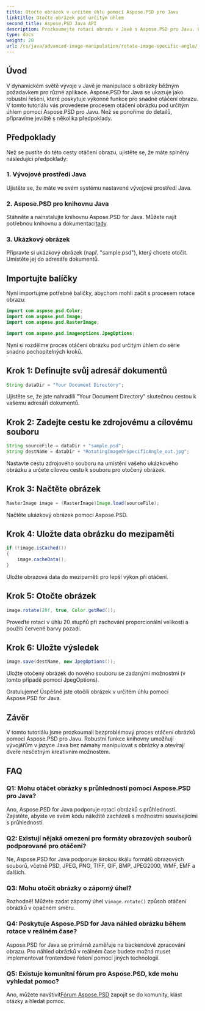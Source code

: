 ```yaml
---
title: Otočte obrázek v určitém úhlu pomocí Aspose.PSD pro Javu
linktitle: Otočte obrázek pod určitým úhlem
second_title: Aspose.PSD Java API
description: Prozkoumejte rotaci obrazu v Javě s Aspose.PSD pro Javu. Otočte snímky bez námahy ve specifických úhlech.
type: docs
weight: 20
url: /cs/java/advanced-image-manipulation/rotate-image-specific-angle/
---
```

## Úvod

V dynamickém světě vývoje v Javě je manipulace s obrázky běžným požadavkem pro různé aplikace. Aspose.PSD for Java se ukazuje jako robustní řešení, které poskytuje výkonné funkce pro snadné otáčení obrazu. V tomto tutoriálu vás provedeme procesem otáčení obrázku pod určitým úhlem pomocí Aspose.PSD pro Javu. Než se ponoříme do detailů, připravíme jeviště s několika předpoklady.

## Předpoklady

Než se pustíte do této cesty otáčení obrazu, ujistěte se, že máte splněny následující předpoklady:

### 1. Vývojové prostředí Java
Ujistěte se, že máte ve svém systému nastavené vývojové prostředí Java.

### 2. Aspose.PSD pro knihovnu Java
 Stáhněte a nainstalujte knihovnu Aspose.PSD for Java. Můžete najít potřebnou knihovnu a dokumentaci[tady](https://reference.aspose.com/psd/java/).

### 3. Ukázkový obrázek
Připravte si ukázkový obrázek (např. "sample.psd"), který chcete otočit. Umístěte jej do adresáře dokumentů.

## Importujte balíčky

Nyní importujme potřebné balíčky, abychom mohli začít s procesem rotace obrazu:

```java
import com.aspose.psd.Color;
import com.aspose.psd.Image;
import com.aspose.psd.RasterImage;

import com.aspose.psd.imageoptions.JpegOptions;
```

Nyní si rozdělme proces otáčení obrázku pod určitým úhlem do série snadno pochopitelných kroků.

## Krok 1: Definujte svůj adresář dokumentů

```java
String dataDir = "Your Document Directory";
```

Ujistěte se, že jste nahradili "Your Document Directory" skutečnou cestou k vašemu adresáři dokumentů.

## Krok 2: Zadejte cestu ke zdrojovému a cílovému souboru

```java
String sourceFile = dataDir + "sample.psd";
String destName = dataDir + "RotatingImageOnSpecificAngle_out.jpg";
```

Nastavte cestu zdrojového souboru na umístění vašeho ukázkového obrázku a určete cílovou cestu k souboru pro otočený obrázek.

## Krok 3: Načtěte obrázek

```java
RasterImage image = (RasterImage)Image.load(sourceFile);
```

Načtěte ukázkový obrázek pomocí Aspose.PSD.

## Krok 4: Uložte data obrázku do mezipaměti

```java
if (!image.isCached())
{
    image.cacheData();
}
```

Uložte obrazová data do mezipaměti pro lepší výkon při otáčení.

## Krok 5: Otočte obrázek

```java
image.rotate(20f, true, Color.getRed());
```

Proveďte rotaci v úhlu 20 stupňů při zachování proporcionální velikosti a použití červené barvy pozadí.

## Krok 6: Uložte výsledek

```java
image.save(destName, new JpegOptions());
```

Uložte otočený obrázek do nového souboru se zadanými možnostmi (v tomto případě pomocí JpegOptions).

Gratulujeme! Úspěšně jste otočili obrázek v určitém úhlu pomocí Aspose.PSD for Java.

## Závěr

V tomto tutoriálu jsme prozkoumali bezproblémový proces otáčení obrázků pomocí Aspose.PSD pro Javu. Robustní funkce knihovny umožňují vývojářům v jazyce Java bez námahy manipulovat s obrázky a otevírají dveře nesčetným kreativním možnostem.

## FAQ

### Q1: Mohu otáčet obrázky s průhledností pomocí Aspose.PSD pro Java?

Ano, Aspose.PSD for Java podporuje rotaci obrázků s průhledností. Zajistěte, abyste ve svém kódu náležitě zacházeli s možnostmi souvisejícími s průhledností.

### Q2: Existují nějaká omezení pro formáty obrazových souborů podporované pro otáčení?

Ne, Aspose.PSD for Java podporuje širokou škálu formátů obrazových souborů, včetně PSD, JPEG, PNG, TIFF, GIF, BMP, JPEG2000, WMF, EMF a dalších.

### Q3: Mohu otočit obrázky o záporný úhel?

 Rozhodně! Můžete zadat záporný úhel v`image.rotate()` způsob otáčení obrázků v opačném směru.

### Q4: Poskytuje Aspose.PSD for Java náhled obrázku během rotace v reálném čase?

Aspose.PSD for Java se primárně zaměřuje na backendové zpracování obrazu. Pro náhled obrázků v reálném čase budete možná muset implementovat frontendové řešení pomocí jiných technologií.

### Q5: Existuje komunitní fórum pro Aspose.PSD, kde mohu vyhledat pomoc?

 Ano, můžete navštívit[Fórum Aspose.PSD](https://forum.aspose.com/c/psd/34) zapojit se do komunity, klást otázky a hledat pomoc.